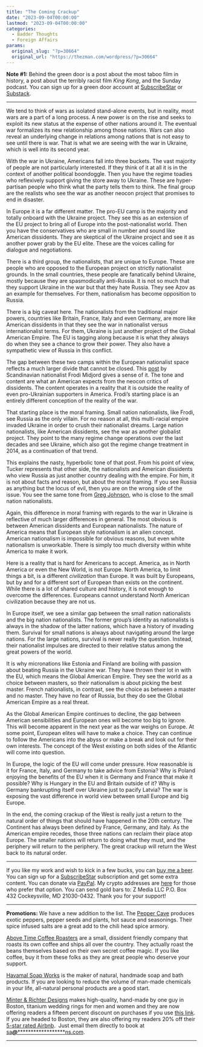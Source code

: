 ```yaml
---
title: "The Coming Crackup"
date: "2023-09-04T00:00:00"
lastmod: "2023-09-04T00:00:00"
categories:
  - Badder Thoughts
  - Foreign Affairs
params:
  original_slug: "?p=30664"
  original_url: "https://thezman.com/wordpress/?p=30664"
---
```


**Note \#1:** Behind the green door is a post about the most taboo film
in history, a post about the terribly racist film *King Kong*, and the
Sunday podcast. You can sign up for a green door account at
<a href="https://www.subscribestar.com/the-z-blog" rel="noopener"
target="_blank">SubscribeStar</a> or
<a href="https://thedissident.substack.com/" rel="noopener"
target="_blank">Substack</a>.

------------------------------------------------------------------------

We tend to think of wars as isolated stand-alone events, but in reality,
most wars are a part of a long process. A new power is on the rise and
seeks to exploit its new status at the expense of other nations around
it. The eventual war formalizes its new relationship among those
nations. Wars can also reveal an underlying change in relations among
nations that is not easy to see until there is war. That is what we are
seeing with the war in Ukraine, which is well into its second year.

With the war in Ukraine, Americans fall into three buckets. The vast
majority of people are not particularly interested. If they think of it
at all it is in the context of another political boondoggle. Then you
have the regime toadies who reflexively support giving the store away to
Ukraine. These are hyper-partisan people who think what the party tells
them to think. The final group are the realists who see the war as
another neocon project that promises to end in disaster.

In Europe it is a far different matter. The pro-EU camp is the majority
and totally onboard with the Ukraine project. They see this as an
extension of the EU project to bring all of Europe into the
post-nationalist world. Then you have the conservatives who are small in
number and sound like American dissidents. They are skeptical of the
Ukraine project and see it as another power grab by the EU elite. These
are the voices calling for dialogue and negotiations.

There is a third group, the nationalists, that are unique to Europe.
These are people who are opposed to the European project on strictly
nationalist grounds. In the small countries, these people are
fanatically behind Ukraine, mostly because they are spasmodically
anti-Russia. It is not so much that they support Ukraine in the war but
that they hate Russia. They see Azov as an example for themselves. For
them, nationalism has become opposition to Russia.

There is a big caveat here. The nationalists from the traditional major
powers, countries like Britain, France, Italy and even Germany, are more
like American dissidents in that they see the war in nationalist versus
internationalist terms. For them, Ukraine is just another project of the
Global American Empire. The EU is tagging along because it is what they
always do when they see a chance to grow their power. They also have a
sympathetic view of Russia in this conflict.

The gap between these two camps within the European nationalist space
reflects a much larger divide that cannot be closed. This
<a href="https://guidingthestorm.com/there-will-be-a-hot-war"
rel="noopener" target="_blank">post</a> by Scandinavian nationalist
Frodi Midjord gives a sense of it. The tone and content are what an
American expects from the neocon critics of dissidents. The content
operates in a reality that it is outside the reality of even
pro-Ukrainian supporters in America. Frodi’s starting place is an
entirely different conception of the reality of the war.

That starting place is the moral framing. Small nation nationalists,
like Frodi, see Russia as the only villain. For no reason at all, this
multi-racial empire invaded Ukraine in order to crush their nationalist
dreams. Large nation nationalists, like American dissidents, see the war
as another globalist project. They point to the many regime change
operations over the last decades and see Ukraine, which also got the
regime change treatment in 2014, as a continuation of that trend.

This explains the nasty, hyperbolic tone of that post. From his point of
view, Tucker represents that other side, the nationalists and American
dissidents who view Russia as just another country dealing with the
empire. For him, it is not about facts and reason, but about the moral
framing. If you see Russia as anything but the locus of evil, then you
are on the wrong side of the issue. You see the same tone from
<a href="https://counter-currents.com/tag/ukraine/" rel="noopener"
target="_blank">Greg Johnson</a>, who is close to the small nation
nationalists.

Again, this difference in moral framing with regards to the war in
Ukraine is reflective of much larger differences in general. The most
obvious is between American dissidents and European nationalists. The
nature of America means that European style nationalism is an alien
concept. American nationalism is impossible for obvious reasons, but
even white nationalism is unworkable. There is simply too much diversity
within white America to make it work.

Here is a reality that is hard for Americans to accept. America, as in
North America or even the New World, is not Europe. North America, to
limit things a bit, is a different *civilization* than Europe. It was
built by Europeans, but by and for a different sort of European than
exists on the continent. While there is a lot of shared culture and
history, it is not enough to overcome the differences. Europeans cannot
understand North American civilization because they are not us.

In Europe itself, we see a similar gap between the small nation
nationalists and the big nation nationalists. The former group’s
identity as nationalists is always in the shadow of the latter nations,
which have a history of invading them. Survival for small nations is
always about navigating around the large nations. For the large nations,
survival is never really the question. Instead, their nationalist
impulses are directed to their relative status among the great powers of
the world.

It is why micronations like Estonia and Finland are boiling with passion
about beating Russia in the Ukraine war. They have thrown their lot in
with the EU, which means the Global American Empire. They see the world
as a choice between masters, so their nationalism is about picking the
best master. French nationalists, in contrast, see the choice as between
a master and no master. They have no fear of Russia, but they do see the
Global American Empire as a real threat.

As the Global American Empire continues to decline, the gap between
American sensibilities and European ones will become too big to ignore.
This will become apparent in the next year as the war weighs on Europe.
At some point, European elites will have to make a choice. They can
continue to follow the Americans into the abyss or make a break and look
out for their own interests. The concept of the West existing on both
sides of the Atlantic will come into question.

In Europe, the logic of the EU will come under pressure. How reasonable
is it for France, Italy, and Germany to take advice from Estonia? Why is
Poland enjoying the benefits of the EU when it is Germany and France
that make it possible? Why is Hungary in the EU and Britain outside of
it? Why is Germany bankrupting itself over Ukraine just to pacify
Latvia? The war is exposing the vast difference in world view between
small Europe and big Europe.

In the end, the coming crackup of the West is really just a return to
the natural order of things that should have happened in the 20th
century. The Continent has always been defined by France, Germany, and
Italy. As the American empire recedes, those three nations can reclaim
their place atop Europe. The smaller nations will return to doing what
they must, and the periphery will return to the periphery. The great
crackup will return the West back to its natural order.

------------------------------------------------------------------------

If you like my work and wish to kick in a few bucks, you can
<a href="https://www.buymeacoffee.com/mujolulu" rel="noopener"
target="_blank">buy me a beer</a>. You can sign up for a
<a href="https://www.subscribestar.com/the-z-blog" rel="noopener"
target="_blank">SubscribeStar</a> subscription and get some extra
content. You can donate via <a
href="https://www.paypal.com/donate/?cmd=_s-xclick&amp;hosted_button_id=UDAS2Q8JYA6CN&amp;source=url"
rel="noopener" target="_blank">PayPal</a>. My crypto addresses are
<a href="https://thezman.com/wordpress/?page_id=22713" rel="noopener"
target="_blank">here</a> for those who prefer that option. You can send
gold bars to: Z Media LLC P.O. Box 432 Cockeysville, MD 21030-0432.
Thank you for your support!

------------------------------------------------------------------------

**Promotions:** We have a new addition to the list. The
<a href="https://peppercave.com/shop/ols/products" rel="noopener"
target="_blank">Pepper Cave</a> produces exotic peppers, pepper seeds
and plants, hot sauce and seasonings. Their spice infused salts are a
great add to the chili head spice armory.

<a href="https://abovetimecoffee.com/" rel="noopener"
target="_blank">Above Time Coffee Roasters</a> are a small, dissident
friendly company that roasts its own coffee and ships all over the
country. They actually roast the beans themselves based on their own
secret coffee magic. If you like coffee, buy it from these folks as they
are great people who deserve your support.

<a href="https://havamalsoapworks.com/" rel="noopener"
target="_blank">Havamal Soap Works</a> is the maker of natural, handmade
soap and bath products. If you are looking to reduce the volume of
man-made chemicals in your life, all-natural personal products are a
good start.

<a href="https://www.minterandrichterdesigns.com/"
rel="noreferrer nofollow noopener" target="_blank">Minter &amp; Richter
Designs</a> makes high-quality, hand-made by one guy in Boston, titanium
wedding rings for men and women and they are now offering readers a
fifteen percent discount on purchases if you use
<a href="https://www.minterandrichterdesigns.com/discount/ZMAN"
rel="noreferrer nofollow noopener" target="_blank">this link</a>.
<span class="highlight"><span class="colour"><span class="font"><span class="size">If
you are headed to Boston, they are also offering my readers 20% off
their <a
href="https://www.airbnb.com/users/7988017/listings?user_id=7988017&amp;s=3"
rel="noopener noreferrer" target="_blank">5-star rated Airbnb</a>.  Just
email them directly to book at
<a href="mailto:sa***@*********************ns.com"
data-original-string="rRtdlu59YMwR/QQaOWGw6A==cb7TQ5b5Ijr3ioxAw7DiX/Bsm+asJ2UfajNi1Ikl78u9Av34nQzIqeUW/OY3HylaQ5M"><span
class="apbct-email-encoder"
data-original-string="YqEzNCVAhpTbAAbI6OS4bw==cb7Yyy7VoXpH9aQr5mld2daWxwxXsJX2/vDzX1OKlCXKRWpk2BhoFP5KtvRw/aGc0At"
title="This contact has been encoded by Anti-Spam by CleanTalk. Click to decode. To finish the decoding make sure that JavaScript is enabled in your browser.">sa<span
class="apbct-blur">***</span>@<span
class="apbct-blur">*********************</span>ns.com</span></a>.</span></span></span></span>

------------------------------------------------------------------------
